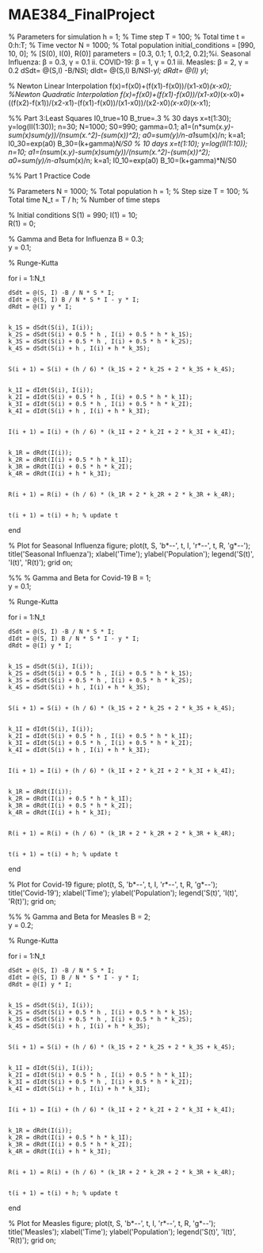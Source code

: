 # MAE384_FinalProject
% Parameters for simulation
h = 1; % Time step
T = 100; % Total time
t = 0:h:T; % Time vector
N = 1000; % Total population
initial_conditions = [990, 10, 0]; % [S(0), I(0), R(0)]
parameters = [0.3, 0.1; 1, 0.1;2, 0.2];%i. Seasonal Influenza: β = 0.3, γ = 0.1 ii. COVID-19: β = 1, γ = 0.1 iii. Measles: β = 2, γ = 0.2
dSdt= @(S,I) -B/N*S*I;
dIdt= @(S,I) B/N*S*I-y*I;
dRdt= @(I) y*I;


% Newton Linear Interpolation
f(x)=f(x0)+(f(x1)-f(x0))/(x1-x0)*(x-x0);
%Newton Quadratic Interpolation
f(x)=f(x0)+(f(x1)-f(x0))/(x1-x0)*(x-x0)+((f(x2)-f(x1))/(x2-x1)-(f(x1)-f(x0))/(x1-x0))/(x2-x0)*(x-x0)*(x-x1);

%% Part 3:Least Squares
I0_true=10
B_true=.3
% 30 days
x=t(1:30);
y=log(II(1:30));
n=30;
N=1000;
S0=990;
gamma=0.1;
a1=(n*sum(x.*y)-sum(x)*sum(y))/(n*sum(x.^2)-(sum(x))^2);
a0=sum(y)/n-a1*sum(x)/n;
k=a1;
I0_30=exp(a0)
B_30=(k+gamma)*N/S0
% 10 days 
x=t(1:10);
y=log(II(1:10));
n=10;
a1=(n*sum(x.*y)-sum(x)*sum(y))/(n*sum(x.^2)-(sum(x))^2);
a0=sum(y)/n-a1*sum(x)/n;
k=a1;
I0_10=exp(a0)
B_10=(k+gamma)*N/S0



%% Part 1 Practice Code

% Parameters
N = 1000; % Total population
h = 1;    % Step size
T = 100;  % Total time
N_t = T / h; % Number of time steps


% Initial conditions
S(1) = 990; 
I(1) = 10;  
R(1) = 0;   

% Gamma and Beta for Influenza
B = 0.3;  
y = 0.1; 


% Runge-Kutta

for i = 1:N_t
    
    dSdt = @(S, I) -B / N * S * I;
    dIdt = @(S, I) B / N * S * I - y * I;
    dRdt = @(I) y * I;

    
    k_1S = dSdt(S(i), I(i));
    k_2S = dSdt(S(i) + 0.5 * h , I(i) + 0.5 * h * k_1S);
    k_3S = dSdt(S(i) + 0.5 * h , I(i) + 0.5 * h * k_2S);
    k_4S = dSdt(S(i) + h , I(i) + h * k_3S);

    
    S(i + 1) = S(i) + (h / 6) * (k_1S + 2 * k_2S + 2 * k_3S + k_4S);


    k_1I = dIdt(S(i), I(i));
    k_2I = dIdt(S(i) + 0.5 * h , I(i) + 0.5 * h * k_1I);
    k_3I = dIdt(S(i) + 0.5 * h , I(i) + 0.5 * h * k_2I);
    k_4I = dIdt(S(i) + h , I(i) + h * k_3I);

    
    I(i + 1) = I(i) + (h / 6) * (k_1I + 2 * k_2I + 2 * k_3I + k_4I);

    
    k_1R = dRdt(I(i));
    k_2R = dRdt(I(i) + 0.5 * h * k_1I);
    k_3R = dRdt(I(i) + 0.5 * h * k_2I);
    k_4R = dRdt(I(i) + h * k_3I);

    
    R(i + 1) = R(i) + (h / 6) * (k_1R + 2 * k_2R + 2 * k_3R + k_4R);

    
    t(i + 1) = t(i) + h; % update t
end

% Plot for Seasonal Influenza
figure;
plot(t, S, 'b*--', t, I, 'r*--', t, R, 'g*--');
title('Seasonal Influenza');
xlabel('Time');
ylabel('Population');
legend('S(t)', 'I(t)', 'R(t)');
grid on;

%%
% Gamma and Beta for Covid-19
B = 1;  
y = 0.1; 


% Runge-Kutta

for i = 1:N_t
    
    dSdt = @(S, I) -B / N * S * I;
    dIdt = @(S, I) B / N * S * I - y * I;
    dRdt = @(I) y * I;

    
    k_1S = dSdt(S(i), I(i));
    k_2S = dSdt(S(i) + 0.5 * h , I(i) + 0.5 * h * k_1S);
    k_3S = dSdt(S(i) + 0.5 * h , I(i) + 0.5 * h * k_2S);
    k_4S = dSdt(S(i) + h , I(i) + h * k_3S);

    
    S(i + 1) = S(i) + (h / 6) * (k_1S + 2 * k_2S + 2 * k_3S + k_4S);


    k_1I = dIdt(S(i), I(i));
    k_2I = dIdt(S(i) + 0.5 * h , I(i) + 0.5 * h * k_1I);
    k_3I = dIdt(S(i) + 0.5 * h , I(i) + 0.5 * h * k_2I);
    k_4I = dIdt(S(i) + h , I(i) + h * k_3I);

    
    I(i + 1) = I(i) + (h / 6) * (k_1I + 2 * k_2I + 2 * k_3I + k_4I);

    
    k_1R = dRdt(I(i));
    k_2R = dRdt(I(i) + 0.5 * h * k_1I);
    k_3R = dRdt(I(i) + 0.5 * h * k_2I);
    k_4R = dRdt(I(i) + h * k_3I);

    
    R(i + 1) = R(i) + (h / 6) * (k_1R + 2 * k_2R + 2 * k_3R + k_4R);

    
    t(i + 1) = t(i) + h; % update t
end

% Plot for Covid-19
figure;
plot(t, S, 'b*--', t, I, 'r*--', t, R, 'g*--');
title('Covid-19');
xlabel('Time');
ylabel('Population');
legend('S(t)', 'I(t)', 'R(t)');
grid on;

%%
% Gamma and Beta for Measles
B = 2;  
y = 0.2; 


% Runge-Kutta

for i = 1:N_t
    
    dSdt = @(S, I) -B / N * S * I;
    dIdt = @(S, I) B / N * S * I - y * I;
    dRdt = @(I) y * I;

    
    k_1S = dSdt(S(i), I(i));
    k_2S = dSdt(S(i) + 0.5 * h , I(i) + 0.5 * h * k_1S);
    k_3S = dSdt(S(i) + 0.5 * h , I(i) + 0.5 * h * k_2S);
    k_4S = dSdt(S(i) + h , I(i) + h * k_3S);

    
    S(i + 1) = S(i) + (h / 6) * (k_1S + 2 * k_2S + 2 * k_3S + k_4S);


    k_1I = dIdt(S(i), I(i));
    k_2I = dIdt(S(i) + 0.5 * h , I(i) + 0.5 * h * k_1I);
    k_3I = dIdt(S(i) + 0.5 * h , I(i) + 0.5 * h * k_2I);
    k_4I = dIdt(S(i) + h , I(i) + h * k_3I);

    
    I(i + 1) = I(i) + (h / 6) * (k_1I + 2 * k_2I + 2 * k_3I + k_4I);

    
    k_1R = dRdt(I(i));
    k_2R = dRdt(I(i) + 0.5 * h * k_1I);
    k_3R = dRdt(I(i) + 0.5 * h * k_2I);
    k_4R = dRdt(I(i) + h * k_3I);

    
    R(i + 1) = R(i) + (h / 6) * (k_1R + 2 * k_2R + 2 * k_3R + k_4R);

    
    t(i + 1) = t(i) + h; % update t
end

% Plot for Measles
figure;
plot(t, S, 'b*--', t, I, 'r*--', t, R, 'g*--');
title('Measles');
xlabel('Time');
ylabel('Population');
legend('S(t)', 'I(t)', 'R(t)');
grid on;
